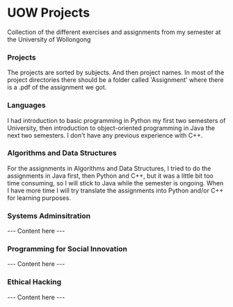 # UOW Projects
Collection of the different exercises and assignments from my semester at the University of Wollongong

### Projects
The projects are sorted by subjects. And then project names.
In most of the project directories there should be a folder called 'Assignment' where there is a .pdf of the assignment we got.

### Languages
I had introduction to basic programming in Python my first two semesters of University, then introduction to object-oriented programming in Java the next two semesters. I don't have any previous experience with C++.

### Algorithms and Data Structures
For the assignments in Algorithms and Data Structures, I tried to do the assignments in Java first, then Python and C++, but it was a little bit too time consuming, so I will stick to Java while the semester is ongoing. When I have more time I will try translate the assignments into Python and/or C++ for learning purposes.

### Systems Adminsitration
--- Content here ---

### Programming for Social Innovation
--- Content here ---

### Ethical Hacking 
--- Content here ---
